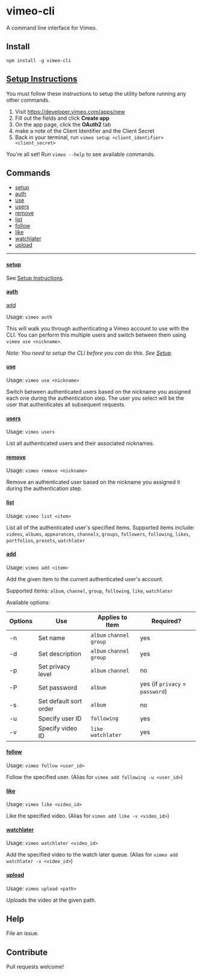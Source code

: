 # vimeo-cli

A command line interface for Vimeo.

## Install

`npm install -g vimeo-cli`

## [Setup Instructions](#setup-instructions)

You must follow these instructions to setup the utility before running any other commands.

1. Visit https://developer.vimeo.com/apps/new
2. Fill out the fields and click **Create app**
4. On the app page, click the **OAuth2** tab
5. make a note of the Client Identifier and the Client Secret
6. Back in your terminal, run `vimeo setup <client_identifier> <client_secret>`

You're all set! Run `vimeo --help` to see available commands.

## Commands

* [setup](#setup)
* [auth](#auth)
* [use](#use)
* [users](#users)
* [remove](#remove)
* [list](#list)
* [follow](#follow)
* [like](#like)
* [watchlater](#watchlater)
* [upload](#upload)

* * * 

#### [setup](#setup)
See [Setup Instructions](#setup-instructions).

#### [auth](#auth)
[add](#add)

Usage: `vimeo auth`

This will walk you through authenticating a Vimeo account to use with the CLI. You can perform this multiple users and switch between them using `vimeo use <nickname>`.

*Note: You need to setup the CLI before you can do this. See [Setup](#setup).*

#### [use](#use)

Usage: `vimeo use <nickname>`

Switch between authenticated users based on the nickname you assigned each one during the authentication step. The user you select will be the user that authenticates all subsequent requests.

#### [users](#users)

Usage: `vimeo users`

List all authenticated users and their associated nicknames.

#### [remove](#remove)

Usage: `vimeo remove <nickname>`

Remove an authenticated user based on the nickname you assigned it during the authentication step.

#### [list](#list)

Usage: `vimeo list <item>`

List all of the authenticated user's specified items. Supported items include: `videos`, `albums`, `appearances`, `channels`, `groups`, `followers`, `following`, `likes`, `portfolios`, `presets`, `watchlater`

#### [add](#add)

Usage: `vimeo add <item>`

Add the given item to the current authenticated user's account. 

Supported items: `album`, `channel`, `group`, `following`, `like`, `watchlater`

Available options:

Options | Use | Applies to Item | Required?
---------- | --- | ----------- | --------
-n | Set name | `album` `channel` `group` | yes
-d | Set description | `album` `channel` `group` | yes
-p | Set privacy level | `album` `channel` | no
-P | Set password | `album` | yes (if `privacy` = `password`)
-s | Set default sort order | `album` | no
-u | Specify user ID | `following` | yes
-v | Specify video ID | `like` `watchlater` | yes

#### [follow](#follow)

Usage: `vimeo follow <user_id>`

Follow the specified user. (Alias for `vimeo add following -u <user_id>`)

#### [like](#like)

Usage: `vimeo like <video_id>`

Like the specified video. (Alias for `vimeo add like -v <video_id>`)

#### [watchlater](#watchlater)

Usage: `vimeo watchlater <video_id>`

Add the specified video to the watch later queue. (Alias for `vimeo add watchlater -v <video_id>`)

#### [upload](#upload)

Usage: `vimeo upload <path>`

Uploads the video at the given path. 

## Help

File an issue.

## Contribute

Pull requests welcome!